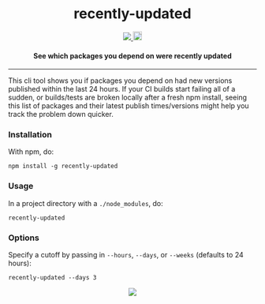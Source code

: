 <h1 align="center">recently-updated</h1>

<p align="center">
  <a title='License' href="https://raw.githubusercontent.com/bmathews/recently-updated/master/LICENSE">
    <img src='https://img.shields.io/badge/license-MIT-blue.svg' />
  </a>
  <a href="https://badge.fury.io/js/recently-updated">
    <img src="https://badge.fury.io/js/recently-updated.svg" alt="npm version" height="18">
  </a>
</p>

<h4 align="center">
  See which packages you depend on were recently updated
</h4>

***

This cli tool shows you if packages you depend on had new versions published within the last 24 hours. If your CI builds start failing all of a sudden, or builds/tests are broken locally after a fresh npm install, seeing this list of packages and their latest publish times/versions might help you track the problem down quicker.

### Installation

With npm, do:
```
npm install -g recently-updated
```

### Usage
In a project directory with a `./node_modules`, do:
```
recently-updated
```

### Options
Specify a cutoff by passing in `--hours`, `--days`, or `--weeks` (defaults to 24 hours):
```
recently-updated --days 3
```

<div align="center">
<img src="https://cloud.githubusercontent.com/assets/848347/21056128/2593bee4-bde9-11e6-8e4a-db876575d8a0.png" />
</div>
